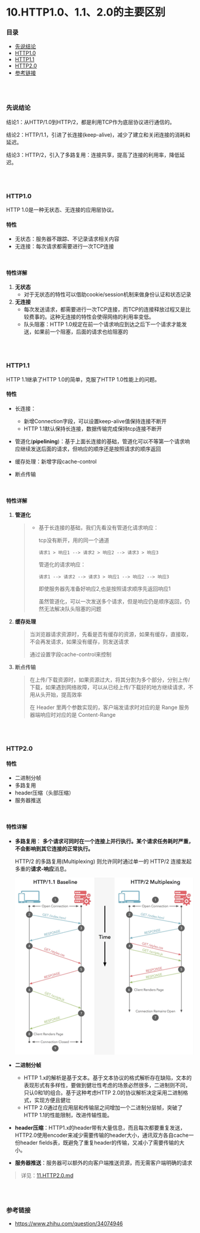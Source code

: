 # 10.HTTP1.0、1.1、2.0的主要区别

### 目录

- [先说结论](#先说结论)
- [HTTP1.0](#HTTP1.0)
- [HTTP1.1](#HTTP1.1)
- [HTTP2.0](#HTTP2.0)
- [参考链接](#参考链接)



</br></br>

### 先说结论

结论1：从HTTP/1.0到HTTP/2，都是利用TCP作为底层协议进行通信的。

结论2：HTTP/1.1，引进了长连接(keep-alive)，减少了建立和关闭连接的消耗和延迟。

结论3：HTTP/2，引入了多路复用：连接共享，提高了连接的利用率，降低延迟。



</br></br>

### HTTP1.0

HTTP 1.0是一种无状态、无连接的应用层协议。

#### 特性

- 无状态：服务器不跟踪、不记录请求相关内容
- 无连接：每次请求都需要进行一次TCP连接

</br>

#### 特性详解

1. **无状态**
   - 对于无状态的特性可以借助cookie/session机制来做身份认证和状态记录
2. **无连接**
   - 每次发送请求，都需要进行一次TCP连接，而TCP的连接释放过程又是比较费事的。这种无连接的特性会使得网络的利用率变低。
   - 队头阻塞：HTTP 1.0规定在前一个请求响应到达之后下一个请求才能发送，如果前一个阻塞，后面的请求也给阻塞的



</br></br>

### HTTP1.1

HTTP 1.1继承了HTTP 1.0的简单，克服了HTTP 1.0性能上的问题。

#### 特性

- 长连接：
  - 新增Connection字段，可以设置keep-alive值保持连接不断开
  - HTTP 1.1默认保持长连接，数据传输完成保持tcp连接不断开

- 管道化(**pipelining**)：基于上面长连接的基础，管道化可以不等第一个请求响应继续发送后面的请求，但响应的顺序还是按照请求的顺序返回
- 缓存处理：新增字段cache-control
- 断点传输

</br>

#### 特性详解

1. **管道化**

   > - 基于长连接的基础，我们先看没有管道化请求响应：
   >
   >   tcp没有断开，用的同一个通道
   >
   >   ```
   >   请求1 > 响应1 --> 请求2 > 响应2 --> 请求3 > 响应3
   >   ```
   >
   >   管道化的请求响应：
   >
   >   ```
   >   请求1 --> 请求2 --> 请求3 > 响应1 --> 响应2 --> 响应3
   >   ```
   >
   >   即使服务器先准备好响应2,也是按照请求顺序先返回响应1
   >
   >   虽然管道化，可以一次发送多个请求，但是响应仍是顺序返回，仍然无法解决队头阻塞的问题

2. **缓存处理**

   > 当浏览器请求资源时，先看是否有缓存的资源，如果有缓存，直接取，不会再发请求，如果没有缓存，则发送请求
   >
   > 通过设置字段cache-control来控制

3. 断点传输

   > 在上传/下载资源时，如果资源过大，将其分割为多个部分，分别上传/下载，如果遇到网络故障，可以从已经上传/下载好的地方继续请求，不用从头开始，提高效率
   >
   > 在 Header 里两个参数实现的，客户端发请求时对应的是 Range 服务器端响应时对应的是 Content-Range



</br></br>

### HTTP2.0

#### 特性

- 二进制分帧
- 多路复用
- header压缩（头部压缩）
- 服务器推送

</br>

#### 特性详解

- **多路复用**： **多个请求可同时在一个连接上并行执行。某个请求任务耗时严重，不会影响到其它连接的正常执行。**

   HTTP/2 的多路复用(Multiplexing) 则允许同时通过单一的 HTTP/2 连接发起多重的**请求-响应**消息。

  ![](https://raw.githubusercontent.com/affectalways/Flee-as-a-bird-to-your-mountain/main/img/HTTP2.0%E5%A4%9A%E8%B7%AF%E5%A4%8D%E7%94%A81.png)

  

- **二进制分帧**

  - HTTP 1.x的解析是基于文本。基于文本协议的格式解析存在缺陷，文本的表现形式有多样性，要做到健壮性考虑的场景必然很多，二进制则不同，只认0和1的组合。基于这种考虑HTTP 2.0的协议解析决定采用二进制格式，实现方便且健壮
  - HTTP 2.0通过在应用层和传输层之间增加一个二进制分层帧，突破了HTTP 1.1的性能限制，改进传输性能。

- **header压缩**：HTTP1.x的header带有大量信息，而且每次都要重复发送，HTTP2.0使用encoder来减少需要传输的header大小，通讯双方各自cache一份header fields表，既避免了重复header的传输，又减小了需要传输的大小。

- **服务器推送**：服务器可以额外的向客户端推送资源，而无需客户端明确的请求

> 详见：[11.HTTP2.0.md](11.HTTP2.0.md)



</br></br>

### 参考链接

- https://www.zhihu.com/question/34074946
